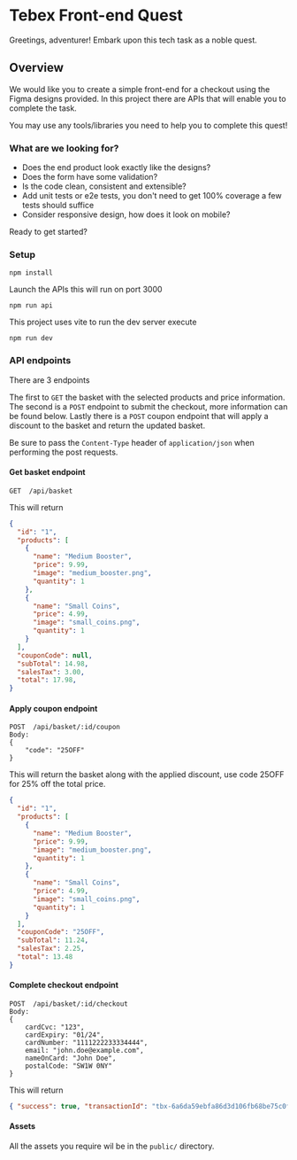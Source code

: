 # Tebex Front-end Quest

Greetings, adventurer! Embark upon this tech task as a noble quest.

## Overview

We would like you to create a simple front-end for a checkout using the Figma designs provided. In this project there are APIs that will enable you to complete the task.

You may use any tools/libraries you need to help you to complete this quest!

### What are we looking for?

- Does the end product look exactly like the designs?
- Does the form have some validation?
- Is the code clean, consistent and extensible?
- Add unit tests or e2e tests, you don't need to get 100% coverage a few tests should suffice
- Consider responsive design, how does it look on mobile?

Ready to get started?

### Setup

```shell
npm install
```

Launch the APIs this will run on port 3000

```shell
npm run api
```

This project uses vite to run the dev server execute

```shell
npm run dev
```

### API endpoints

There are 3 endpoints

The first to `GET` the basket with the selected products and price information. The second is a `POST` endpoint to submit the checkout, more information can be found below. Lastly there is a `POST` coupon endpoint that will apply a discount to the basket and return the updated basket.

Be sure to pass the `Content-Type` header of `application/json` when performing the post requests.

#### Get basket endpoint

```text
GET  /api/basket
```

This will return

```json
{
  "id": "1",
  "products": [
    {
      "name": "Medium Booster",
      "price": 9.99,
      "image": "medium_booster.png",
      "quantity": 1
    },
    {
      "name": "Small Coins",
      "price": 4.99,
      "image": "small_coins.png",
      "quantity": 1
    }
  ],
  "couponCode": null,
  "subTotal": 14.98,
  "salesTax": 3.00,
  "total": 17.98,
}
```

#### Apply coupon endpoint

```text
POST  /api/basket/:id/coupon
Body: 
{
    "code": "25OFF"
}
```

This will return the basket along with the applied discount, use code 25OFF for 25% off the total price.

```json
{
  "id": "1",
  "products": [
    {
      "name": "Medium Booster",
      "price": 9.99,
      "image": "medium_booster.png",
      "quantity": 1
    },
    {
      "name": "Small Coins",
      "price": 4.99,
      "image": "small_coins.png",
      "quantity": 1
    }
  ],
  "couponCode": "25OFF",
  "subTotal": 11.24,
  "salesTax": 2.25,
  "total": 13.48
}
```

#### Complete checkout endpoint

```text
POST  /api/basket/:id/checkout
Body:
{
    cardCvc: "123",
    cardExpiry: "01/24",
    cardNumber: "1111222233334444",
    email: "john.doe@example.com",
    nameOnCard: "John Doe",
    postalCode: "SW1W 0NY"
}
```

This will return

```json
{ "success": true, "transactionId": "tbx-6a6da59ebfa86d3d106fb68be75c0fd7" }
```

#### Assets
All the assets you require wil be in the `public/` directory.